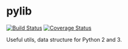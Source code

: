 # pylib
[![Build Status](https://travis-ci.org/Prodesire/pylib.svg?branch=master)](https://travis-ci.org/Prodesire/pylib)
[![Coverage Status](https://coveralls.io/repos/github/Prodesire/pylib/badge.svg?branch=master)](https://coveralls.io/github/Prodesire/pylib?branch=master)

Useful utils, data structure for Python 2 and 3.
